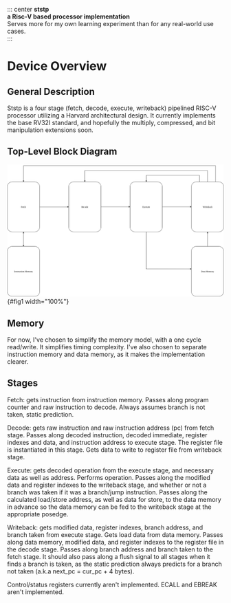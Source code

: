 ::: center
**ststp**\
**a Risc-V based processor implementation**\
Serves more for my own learning experiment than for any real-world use
cases.\
:::

# Device Overview

## General Description

Ststp is a four stage (fetch, decode, execute, writeback) pipelined
RISC-V processor utilizing a Harvard architectural design. It currently
implements the base RV32I standard, and hopefully the multiply,
compressed, and bit manipulation extensions soon.

## Top-Level Block Diagram

![block diagram as of now](docs/img/block_diagram.png){#fig1 width="100%"}

## Memory

For now, I've chosen to simplify the memory model, with a one cycle
read/write. It simplifies timing complexity. I've also chosen to
separate instruction memory and data memory, as it makes the
implementation clearer.

## Stages

Fetch: gets instruction from instruction memory. Passes along program
counter and raw instruction to decode. Always assumes branch is not
taken, static prediction.

Decode: gets raw instruction and raw instruction address (pc) from fetch
stage. Passes along decoded instruction, decoded immediate, register
indexes and data, and instruction address to execute stage. The register
file is instantiated in this stage. Gets data to write to register file
from writeback stage.

Execute: gets decoded operation from the execute stage, and necessary
data as well as address. Performs operation. Passes along the modified
data and register indexes to the writeback stage, and whether or not a
branch was taken if it was a branch/jump instruction. Passes along the
calculated load/store address, as well as data for store, to the data
memory in advance so the data memory can be fed to the writeback stage
at the appropriate posedge.

Writeback: gets modified data, register indexes, branch address, and
branch taken from execute stage. Gets load data from data memory. Passes
along data memory, modified data, and register indexes to the register
file in the decode stage. Passes along branch address and branch taken
to the fetch stage. It should also pass along a flush signal to all
stages when it finds a branch is taken, as the static prediction always
predicts for a branch not taken (a.k.a next_pc = cur_pc + 4 bytes).

Control/status registers currently aren't implemented. ECALL and EBREAK
aren't implemented.

